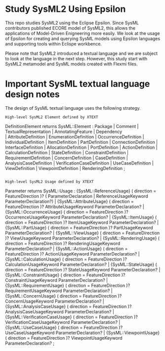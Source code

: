 # Study SysML2 Using Epsilon

This repo studies SysML2 using the Eclipse Epsilon. Since SysML contributors published ECORE model of SysML2, this allows the applications of Model-Driven Enigneering more easily. We look at the usage of Epsilon for creating and querying SysML models using Epsilon languages and supporting tools within Eclispe workbence. 

Please note that SysML2 introduced a textual language and we are subject to look at the language in the next step. However, this study start with SysML2 metamodel and SysML models created with Flexmi files.  


# Important SysML textual language design notes

The design of SysML textual language uses the following strategy.

```
High-level SysML2 Element defined by XTEXT
```
DefinitionElement returns SysML::Element :
	  Package
	| Comment
	| TextualRepresentation
	| AnnotatingFeature
	| Dependency	  
	| AttributeDefinition
	| EnumerationDefinition
	| OccurrenceDefinition
	| IndividualDefinition
	| ItemDefinition
	| PartDefinition
	| ConnectionDefinition
	| InterfaceDefinition
	| AllocationDefinition
	| PortDefinition
	| ActionDefinition
	| CalculationDefinition
	| StateDefinition
	| ConstraintDefinition
	| RequirementDefinition
	| ConcernDefinition
	| CaseDefinition
	| AnalysisCaseDefinition
	| VerificationCaseDefinition
	| UseCaseDefinition
	| ViewDefinition
	| ViewpointDefinition
	| RenderingDefinition
;
```

High-level SysML2 Usage defined by XTEXT
```
Parameter returns SysML::Usage :
      {SysML::ReferenceUsage} ( direction = FeatureDirection )? ( ParameterDeclaration | ReferenceUsageKeyword ParameterDeclaration?)
    | {SysML::AttributeUsage} ( direction = FeatureDirection )? AttributeUsageKeyword ParameterDeclaration?
    | {SysML::OccurrenceUsage} ( direction = FeatureDirection )? OccurrenceUsageKeyword ParameterDeclaration?
    | {SysML::ItemUsage} ( direction = FeatureDirection )? ItemUsageKeyword ParameterDeclaration?
    | {SysML::PartUsage} ( direction = FeatureDirection )? PartUsageKeyword ParameterDeclaration?
    | {SysML::ViewUsage} ( direction = FeatureDirection )? ViewUsageKeyword ParameterDeclaration?
    | {SysML::RenderingUsage} ( direction = FeatureDirection )? RenderingUsageKeyword ParameterDeclaration?
    | {SysML::ActionUsage} ( direction = FeatureDirection )? ActionUsageKeyword ParameterDeclaration?
    | {SysML::CalculationUsage} ( direction = FeatureDirection )? CalculationUsageKeyword ParameterDeclaration?
    | {SysML::StateUsage} ( direction = FeatureDirection )? StateUsageKeyword ParameterDeclaration?
    | {SysML::ConstraintUsage} ( direction = FeatureDirection )? ConstraintUsageKeyword ParameterDeclaration?
    | {SysML::RequirementUsage} ( direction = FeatureDirection )? RequirementUsageKeyword ParameterDeclaration?
    | {SysML::ConcernUsage} ( direction = FeatureDirection )? ConcernUsageKeyword ParameterDeclaration?
    | {SysML::AnalysisCaseUsage} ( direction = FeatureDirection )? AnalysisCaseUsageKeyword ParameterDeclaration?
    | {SysML::VerificationCaseUsage} ( direction = FeatureDirection )? VerificationCaseUsageKeyword ParameterDeclaration?
    | {SysML::UseCaseUsage} ( direction = FeatureDirection )? UseCaseUsageKeyword ParameterDeclaration?
    | {SysML::ViewpointUsage} ( direction = FeatureDirection )? ViewpointUsageKeyword ParameterDeclaration?
;
```
```
